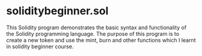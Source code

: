 # soliditybeginner.sol

This Solidity program demonstrates the basic syntax and functionality of the Solidity programming language. The purpose of this program is to create a new token and use the mint, burn and other functions which I learnt in solidity beginner course.


